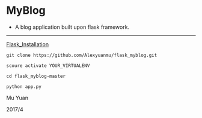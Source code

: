 # MyBlog
* A blog application built upon flask framework.
***
[Flask_Installation](http://flask.pocoo.org/docs/0.12/installation/)

```
git clone https://github.com/Alexyuanmu/flask_myblog.git

scoure activate YOUR_VIRTUALENV

cd flask_myblog-master

python app.py
```

Mu Yuan

2017/4
